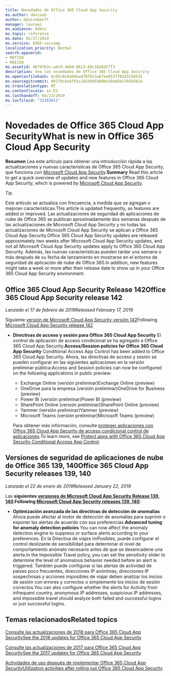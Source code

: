 ```yaml
---
title: Novedades de Office 365 Cloud App Security
ms.author: deniseb
author: denisebmsft
manager: laurawi
ms.audience: Admin
ms.topic: reference
ms.date: 02/27/2019
ms.service: O365-seccomp
localization_priority: Normal
search.appverid:
- MET150
- MOE150
ms.assetid: d674763c-a4c9-4604-8623-68c1836d27f3
description: Vea las novedades de Office 365 Cloud App Security
ms.openlocfilehash: bc85c0c6444eadf8f623a6fee853ff03d31565d1
ms.sourcegitcommit: 0017dc6a5f81c165d9dfd88be39a6bb17856582e
ms.translationtype: MT
ms.contentlocale: es-ES
ms.lasthandoff: 04/23/2019
ms.locfileid: "32263011"
---
```

# <a name="what-is-new-in-office-365-cloud-app-security"></a><span data-ttu-id="80464-103">Novedades de Office 365 Cloud App Security</span><span class="sxs-lookup"><span data-stu-id="80464-103">What is new in Office 365 Cloud App Security</span></span>

<span data-ttu-id="80464-104">**Resumen** Lea este artículo para obtener una introducción rápida a las actualizaciones y nuevas características de Office 365 Cloud App Security, que funciona con [Microsoft Cloud App Security](https://aka.ms/whatiscas).</span><span class="sxs-lookup"><span data-stu-id="80464-104">**Summary** Read this article to get a quick overview of updates and new features in Office 365 Cloud App Security, which is powered by [Microsoft Cloud App Security](https://aka.ms/whatiscas).</span></span>
  
> [!TIP]
> <span data-ttu-id="80464-105">Este artículo se actualiza con frecuencia, a medida que se agregan o mejoran características.</span><span class="sxs-lookup"><span data-stu-id="80464-105">This article is updated frequently, as features are added or improved.</span></span> <span data-ttu-id="80464-106">Las actualizaciones de seguridad de aplicaciones de nube de Office 365 se publican aproximadamente dos semanas después de las actualizaciones de Microsoft Cloud App Security y no todas las actualizaciones de Microsoft Cloud App Security se aplican a Office 365 Cloud App Security.</span><span class="sxs-lookup"><span data-stu-id="80464-106">Office 365 Cloud App Security updates are released approximately two weeks after Microsoft Cloud App Security updates, and not all Microsoft Cloud App Security updates apply to Office 365 Cloud App Security.</span></span> <span data-ttu-id="80464-107">Además, las nuevas características pueden tardar una semana o más después de su fecha de lanzamiento en mostrarse en el entorno de seguridad de aplicación de nube de Office 365.</span><span class="sxs-lookup"><span data-stu-id="80464-107">In addition, new features might take a week or more after their release date to show up in your Office 365 Cloud App Security environment.</span></span>

## <a name="office-365-cloud-app-security-release-142"></a><span data-ttu-id="80464-108">Office 365 Cloud App Security Release 142</span><span class="sxs-lookup"><span data-stu-id="80464-108">Office 365 Cloud App Security release 142</span></span>

<span data-ttu-id="80464-109">*Lanzado el 17 de febrero de 2019*</span><span class="sxs-lookup"><span data-stu-id="80464-109">*Released February 17, 2019*</span></span>

<span data-ttu-id="80464-110">Siguiente [versión de Microsoft Cloud App Security versión 142](https://docs.microsoft.com/en-us/cloud-app-security/release-notes#cloud-app-security-release-142)</span><span class="sxs-lookup"><span data-stu-id="80464-110">Following  [Microsoft Cloud App Security release 142](https://docs.microsoft.com/en-us/cloud-app-security/release-notes#cloud-app-security-release-142)</span></span>

- <span data-ttu-id="80464-111">**Directivas de acceso y sesión para Office 365 Cloud App Security** El control de aplicación de acceso condicional se ha agregado a Office 365 Cloud App Security.</span><span class="sxs-lookup"><span data-stu-id="80464-111">**Access/Session policies for Office 365 Cloud App Security** Conditional Access App Control has been added to Office 365 Cloud App Security.</span></span> <span data-ttu-id="80464-112">Ahora, las directivas de acceso y sesión se pueden configurar en las siguientes aplicaciones en la versión preliminar pública:</span><span class="sxs-lookup"><span data-stu-id="80464-112">Access and Session policies can now be configured on the following applications in public preview:</span></span>
    - <span data-ttu-id="80464-113">Exchange Online (versión preliminar)</span><span class="sxs-lookup"><span data-stu-id="80464-113">Exchange Online (preview)</span></span>
    - <span data-ttu-id="80464-114">OneDrive para la empresa (versión preliminar)</span><span class="sxs-lookup"><span data-stu-id="80464-114">OneDrive for Business (preview)</span></span>
    - <span data-ttu-id="80464-115">Power BI (versión preliminar)</span><span class="sxs-lookup"><span data-stu-id="80464-115">Power BI (preview)</span></span>
    - <span data-ttu-id="80464-116">SharePoint Online (versión preliminar)</span><span class="sxs-lookup"><span data-stu-id="80464-116">SharePoint Online (preview)</span></span>
    - <span data-ttu-id="80464-117">Yammer (versión preliminar)</span><span class="sxs-lookup"><span data-stu-id="80464-117">Yammer (preview)</span></span>
    - <span data-ttu-id="80464-118">Microsoft Teams (versión preliminar)</span><span class="sxs-lookup"><span data-stu-id="80464-118">Microsoft Teams (preview)</span></span>

    <span data-ttu-id="80464-119">Para obtener más información, consulte [proteger aplicaciones con Office 365 Cloud App Security de acceso condicional control de aplicaciones](ocas-conditional-access-app-control.md).</span><span class="sxs-lookup"><span data-stu-id="80464-119">To learn more, see [Protect apps with Office 365 Cloud App Security Conditional Access App Control](ocas-conditional-access-app-control.md).</span></span>

## <a name="office-365-cloud-app-security-releases-139-140"></a><span data-ttu-id="80464-120">Versiones de seguridad de aplicaciones de nube de Office 365 139, 140</span><span class="sxs-lookup"><span data-stu-id="80464-120">Office 365 Cloud App Security releases 139, 140</span></span>

<span data-ttu-id="80464-121">*Lanzado el 22 de enero de 2019*</span><span class="sxs-lookup"><span data-stu-id="80464-121">*Released January 22, 2019*</span></span>

<span data-ttu-id="80464-122">Las **siguientes [versiones de Microsoft Cloud App Security Release 139, 140](https://docs.microsoft.com/cloud-app-security/release-notes#cloud-app-security-release-139-140)**:</span><span class="sxs-lookup"><span data-stu-id="80464-122">**Following [Microsoft Cloud App Security releases 139, 140](https://docs.microsoft.com/cloud-app-security/release-notes#cloud-app-security-release-139-140)**:</span></span>

- <span data-ttu-id="80464-123">**Optimización avanzada de las directivas de detección de anomalías** Ahora puede afectar al motor de detección de anomalías para suprimir o exponer las alertas de acuerdo con sus preferencias.</span><span class="sxs-lookup"><span data-stu-id="80464-123">**Advanced tuning for anomaly detection policies** You can now affect the anomaly detection engine to suppress or surface alerts according to your preferences.</span></span> <span data-ttu-id="80464-124">En la Directiva de viajes imPosibles, puede configurar el control deslizante de sensibilidad para determinar el nivel de comportamiento anómalo necesario antes de que se desencadene una alerta.</span><span class="sxs-lookup"><span data-stu-id="80464-124">In the Impossible Travel policy, you can set the sensitivity slider to determine the level of anomalous behavior needed before an alert is triggered.</span></span> <span data-ttu-id="80464-125">También puede configurar si las alertas de actividad de países poco frecuentes, direcciones IP anónimas, direcciones IP sospechosas y acciones imposibles de viajar deben analizar los inicios de sesión con errores y correctos o simplemente los inicios de sesión correctos.</span><span class="sxs-lookup"><span data-stu-id="80464-125">You can also configure whether the alerts for Activity from infrequent country, anonymous IP addresses, suspicious IP addresses, and impossible travel should analyze both failed and successful logins or just successful logins.</span></span> 

## <a name="related-topics"></a><span data-ttu-id="80464-126">Temas relacionados</span><span class="sxs-lookup"><span data-stu-id="80464-126">Related topics</span></span>

[<span data-ttu-id="80464-127">Consulte las actualizaciones de 2018 para Office 365 Cloud App Security</span><span class="sxs-lookup"><span data-stu-id="80464-127">See the 2018 updates for Office 365 Cloud App Security</span></span>](new-in-office-365-cas-2018.md)

[<span data-ttu-id="80464-128">Consulte las actualizaciones de 2017 para Office 365 Cloud App Security</span><span class="sxs-lookup"><span data-stu-id="80464-128">See the 2017 updates for Office 365 Cloud App Security</span></span>](new-in-office-365-cas-2017.md)
    
[<span data-ttu-id="80464-129">Actividades de uso después de implementar Office 365 Cloud App Security</span><span class="sxs-lookup"><span data-stu-id="80464-129">Utilization activities after rolling out Office 365 Cloud App Security</span></span>](utilization-activities-for-ocas.md)